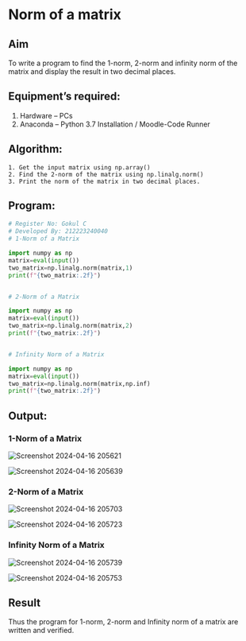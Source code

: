 # Norm of a matrix
## Aim
To write a program to find the 1-norm, 2-norm and infinity norm of the matrix and display the result in two decimal places.
## Equipment’s required:
1.	Hardware – PCs
2.	Anaconda – Python 3.7 Installation / Moodle-Code Runner
## Algorithm:
	1. Get the input matrix using np.array()   
    2. Find the 2-norm of the matrix using np.linalg.norm()
	3. Print the norm of the matrix in two decimal places.
## Program:
```Python
# Register No: Gokul C
# Developed By: 212223240040
# 1-Norm of a Matrix

import numpy as np
matrix=eval(input())
two_matrix=np.linalg.norm(matrix,1)
print(f"{two_matrix:.2f}")


# 2-Norm of a Matrix

import numpy as np
matrix=eval(input())
two_matrix=np.linalg.norm(matrix,2)
print(f"{two_matrix:.2f}")


# Infinity Norm of a Matrix

import numpy as np
matrix=eval(input())
two_matrix=np.linalg.norm(matrix,np.inf)
print(f"{two_matrix:.2f}")


```
## Output:
### 1-Norm of a Matrix

![Screenshot 2024-04-16 205621](https://github.com/Gokul1410/Norm-of-a-matrix/assets/153058321/91296174-2a08-46c8-89bb-ccf18f7c0a73)

![Screenshot 2024-04-16 205639](https://github.com/Gokul1410/Norm-of-a-matrix/assets/153058321/fc939b15-3d8f-40cb-8fa7-e5b9964a66dd)


### 2-Norm of a Matrix

![Screenshot 2024-04-16 205703](https://github.com/Gokul1410/Norm-of-a-matrix/assets/153058321/f36fdb02-d9d4-4d3a-98ef-841ecd4ab22d)

![Screenshot 2024-04-16 205723](https://github.com/Gokul1410/Norm-of-a-matrix/assets/153058321/b6e71a0d-ee07-4f72-97bd-4ef0b93fca95)



### Infinity Norm of a Matrix

![Screenshot 2024-04-16 205739](https://github.com/Gokul1410/Norm-of-a-matrix/assets/153058321/e69c6a81-bc28-4d89-8cd3-64ec9db02765)

![Screenshot 2024-04-16 205753](https://github.com/Gokul1410/Norm-of-a-matrix/assets/153058321/06caad15-fdaf-4139-8bf7-9789871722a4)


## Result
Thus the program for 1-norm, 2-norm and Infinity norm of a matrix are written and verified.
